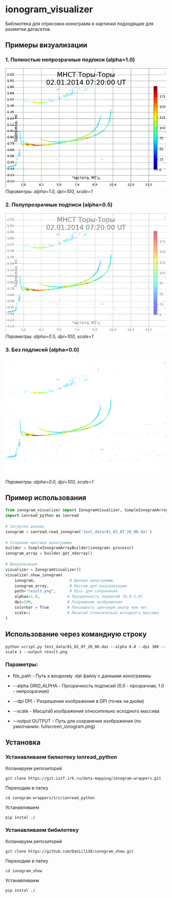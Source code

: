 # ionogram_visualizer
Библиотека для отрисовки ионограмм в картинки подходящие для разметки датасетов.

## Примеры визуализации

### 1. Полностью непрозрачные подписи (alpha=1.0)
![Ионограмма с непрозрачными подписями](images/result.png)
*Параметры: alpha=1.0, dpi=100, scale=1*

### 2. Полупрозрачные подписи (alpha=0.5)
![Ионограмма с полупрозрачными подписями](images/result1.png)
*Параметры: alpha=0.5, dpi=100, scale=1*

### 3. Без подписей (alpha=0.0)
![Ионограмма без подписей](images/result2.png)
*Параметры: alpha=0.0, dpi=100, scale=1*

## Пример использования
```python
from ionogram_visualizer import IonogramVisualizer, SimpleIonogramArrayBuilder
import ionread_python as ionread

# Загрузка данных
ionogram = ionread.read_ionogram('test_data/01_02_07_20_00.dat')

# Создание массива ионограммы
builder = SimpleIonogramArrayBuilder(ionogram).process()
ionogram_array = builder.get_ndarray()

# Визуализация
visualizer = IonogramVisualizer()
visualizer.show_ionogram(
    ionogram,               # Данные ионограммы
    ionogram_array,         # Массив для визуализации
    path="result.png",      # Путь для сохранения
    alphas=1.0,            # Прозрачность подписей (0.0-1.0)
    dpi=100,               # Разрешение изображения
    colorbar = True        # Показывать цыетовую шкалу или нет
    scale=1                # Масштаб относительно исходного массива
)
```

## Использование через командную строку
```
python script.py test_data/01_02_07_20_00.dat --alpha 0.8 --dpi 300 --scale 1 --output result.png
```
### Параметры:
- file_path - Путь к входному .dat файлу с данными ионограммы

- --alpha GRID_ALPHA - Прозрачность подписей (0.0 - прозрачная, 1.0 - непрозрачная)

- --dpi DPI - Разрешение изображения в DPI (точек на дюйм)

- --scale - Масштаб изображения относительно исходного массива

- --output OUTPUT - Путь для сохранения изображения (по умолчанию: fullscreen_ionogram.png)

## Установка 
### Устанавливаем билиотеку ionread_python 
Коланируем репозиторий 
```
git clone https://git.iszf.irk.ru/data-mapping/ionogram-wrappers.git
```
Переходим в папку 
```
cd ionogram-wrappers/src/ionread_python
```
Устанавливаем 
```
pip instal ./
```
### Устанавливаем бибилотеку 
Коланируем репозиторий 
```
git clone https://github.com/Daniil138/ionogram_show.git
```
Переходим в папку 
```
cd ionogram_show
```
Устанавливаем 
```
pip instal ./

```



